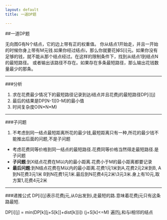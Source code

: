 ```yaml
---
layout: default
title: 一道DP题

---
```

##一道DP题

无向图G有N个结点，它的边上带有正的权重值。
你从结点1开始走，并且一开始的时候你身上带有M元钱.如果你经过结点i，那么你就要花掉S\[i\]元。如果你没有足够的钱，就不能从那个结点经过。在这样的限制条件下，找到从结点1到结点N的最短路径。 或者输出该路径不存在。如果存在多条最短路径，那么输出花钱数量最少的那条。 

---
###分析

1.  求在花费最少情况下的最短路径记录到达i结点并且花费j的最短路径DP\[i\]\[j\]
2.  最后的结果是DP\[N-1\]\[0-M\]的最小值
3.  时间复杂度O\(N\*N\*M\)

---
###子问题

1.  不考虑到同一结点最短距离所花的最少钱,最短距离只有一种,所花的最少钱不能推出后面的问题,不是子问题
-  考虑花费同等价格到同一结点的最短路径.花费同等价格当然得走最短路径.是子问题
-  **子问题**:到X结点花费在M以内的最小距离.花费小于M的最小距离都要记录
-  **最后问题**:到N结点花费在M以内的最小距离.花费1元1米到A,花费2元2米到B, A到N花费3元1米 B到N花费1元1米.最后到N花费4元2米\3元3米.身上有10元,取方案1,花费4元2米

---
###递推公式
DP\[i\]\[j\]表示花费j元,从0出发到i,走最短的路.意味着花费j元只有这条路最短.

DP\[i\]\[j\] = min\(DP\[k\]\[j+S\[k\]\]+dist\[k\]\[i\]\) \(j+S\[k\]<=M\) 遍历j,和与i相邻的结点

 
